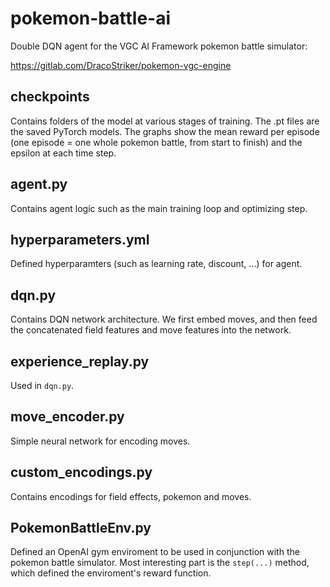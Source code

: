# pokemon-battle-ai
Double DQN agent for the VGC AI Framework pokemon battle simulator:

https://gitlab.com/DracoStriker/pokemon-vgc-engine

## checkpoints
Contains folders of the model at various stages of training. The .pt files
are the saved PyTorch models. The graphs show the mean reward per episode (one episode = one whole pokemon battle, from start to finish) and the epsilon at each time step.

## agent.py
Contains agent logic such as the main training loop and optimizing step. 

## hyperparameters.yml
Defined hyperparamters (such as learning rate, discount, ...) for agent.

## dqn.py
Contains DQN network architecture. We first embed moves, and then feed the concatenated field features and move features into the network.

## experience_replay.py
Used in `dqn.py`.

## move_encoder.py
Simple neural network for encoding moves.

## custom_encodings.py
Contains encodings for field effects, pokemon and moves.

## PokemonBattleEnv.py
Defined an OpenAI gym enviroment to be used in conjunction with the pokemon battle simulator. Most interesting part is the `step(...)` method, which defined the enviroment's reward function. 